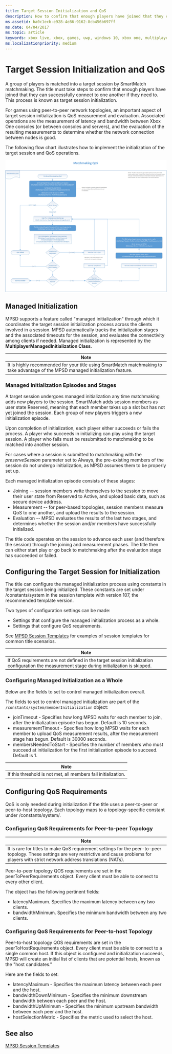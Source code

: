 ```yaml
---
title: Target Session Initialization and QoS
description: How to confirm that enough players have joined that they can successfully connect to each other.
ms.assetid: ba0c1ecb-e928-4e86-9162-8cb456b697ff
ms.date: 04/04/2017
ms.topic: article
keywords: xbox live, xbox, games, uwp, windows 10, xbox one, multiplayer, matchmaking, smartmatch
ms.localizationpriority: medium
---
```


# Target Session Initialization and QoS

A group of players is matched into a target session by SmartMatch matchmaking. The title must take steps to confirm that enough players have joined that they can successfully connect to one another if they need to. This process is known as target session initialization.

For games using peer-to-peer network topologies, an important aspect of target session initialization is QoS measurement and evaluation.
Associated operations are the measurement of latency and bandwidth between Xbox One consoles (or between consoles and servers), and the evaluation of the resulting measurements to determine whether the network connection between nodes is good.

The following flow chart illustrates how to implement the initialization of the target session and QoS operations.

![Matchmaking Quality of Service flowchart](../../images/multiplayer/Multiplayer_2015_Matchmaking_QoS.png)


## Managed Initialization

MPSD supports a feature called "managed initialization" through which it coordinates the target session initialization process across the clients involved in a session.
MPSD automatically tracks the initialization stages and the associated timeouts for the session, and evaluates the connectivity among clients if needed.
Managed initialization is represented by the **MultiplayerManagedInitialization Class**.

| Note                                                                                                                  |
|------------------------------------------------------------------------------------------------------------------------------------|
| It is highly recommended for your title using SmartMatch matchmaking to take advantage of the MPSD managed initialization feature. |


### Managed Initialization Episodes and Stages

A target session undergoes managed initialization any time matchmaking adds new players to the session.
SmartMatch adds session members as user state Reserved, meaning that each member takes up a slot but has not yet joined the session.
Each group of new players triggers a new initialization episode.

Upon completion of initialization, each player either succeeds or fails the process.
A player who succeeds in initializing can play using the target session.
A player who fails must be resubmitted to matchmaking to be matched into another session.

For cases where a session is submitted to matchmaking with the *preserveSession* parameter set to Always, the pre-existing members of the session do not undergo initialization, as MPSD assumes them to be properly set up.

Each managed initialization episode consists of these stages:
-   Joining -- session members write themselves to the session to move their user state from Reserved to Active, and upload basic data, such as secure device address.
-   Measurement -- for peer-based topologies, session members measure QoS to one another, and upload the results to the session.
-   Evaluation -- MPSD evaluates the results of the last two stages, and determines whether the session and/or members have successfully initialized.

The title code operates on the session to advance each user (and therefore the session) through the joining and measurement phases.
The title then can either start play or go back to matchmaking after the evaluation stage has succeeded or failed.


## Configuring the Target Session for Initialization

The title can configure the managed initialization process using constants in the target session being initialized.
These constants are set under /constants/system in the session template with version 107, the recommended template version.

Two types of configuration settings can be made:
- Settings that configure the managed initialization process as a whole.
- Settings that configure QoS requirements.

See
[MPSD Session Templates](../multiplayer-appendix/multiplayer-session-directory.md)
for examples of session templates for common title scenarios.
<!-- [MPSD Session Templates](../multiplayer-session/mpsd-overview.md) -->

| Note                                                                                                                              |
|------------------------------------------------------------------------------------------------------------------------------------------------|
| If QoS requirements are not defined in the target session initialization configuration the measurement stage during initialization is skipped. |


### Configuring Managed Initialization as a Whole

Below are the fields to set to control managed initialization overall.

The fields to set to control managed initialization are part of the `/constants/system/memberInitialization` object:
- joinTimeout - Specifies how long MPSD waits for each member to join, after the initialization episode has begun. Default is 10 seconds.
- measurementTimeout - Specifies how long MPSD waits for each member to upload QoS measurement results, after the measurement stage has begun. Default is 30000 seconds.
- membersNeededToStart - Specifies the number of members who must succeed at initialization for the first initialization episode to succeed. Default is 1.

| Note                                              |
|----------------------------------------------------------------|
| If this threshold is not met, all members fail initialization. |


## Configuring QoS Requirements

QoS is only needed during initialization if the title uses a peer-to-peer or peer-to-host topology.
Each topology maps to a topology-specific constant under /constants/system/.


### Configuring QoS Requirements for Peer-to-peer Topology

| Note                                                                                                                                                                                         |
|-----------------------------------------------------------------------------------------------------------------------------------------------------------------------------------------------------------|
| It is rare for titles to make QoS requirement settings for the peer-to-peer topology. These settings are very restrictive and cause problems for players with strict network address translations (NATs). |

Peer-to-peer topology QOS requirements are set in the peerToPeerRequirements object.
Every client must be able to connect to every other client.

The object has the following pertinent fields:
-   latencyMaximum. Specifies the maximum latency between any two clients.
-   bandwidthMinimum. Specifies the minimum bandwidth between any two clients.


### Configuring QoS Requirements for Peer-to-host Topology

Peer-to-host topology QOS requirements are set in the peerToHostRequirements object.
Every client must be able to connect to a single common host.
If this object is configured and initialization succeeds, MPSD will create an initial list of clients that are potential hosts, known as the "host candidates."

Here are the fields to set:
-   latencyMaximum - Specifies the maximum latency between each peer and the host.
-   bandwidthDownMinimum - Specifies the minimum downstream bandwidth between each peer and the host.
-   bandwidthUpMinimum - Specifies the minimum upstream bandwidth between each peer and the host.
-   hostSelectionMetric - Specifies the metric used to select the host.


## See also
[MPSD Session Templates](../multiplayer-appendix/multiplayer-session-directory.md)
<!-- [MPSD Session Templates](../multiplayer-session/mpsd-overview.md) -->
